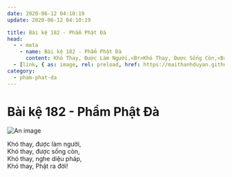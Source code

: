 ```yaml
---
date: 2020-06-12 04:10:19
update: 2020-06-12 04:10:19

title: Bài kệ 182 - Phẩm Phật Đà
head:
  - - meta
    - name: Bài kệ 182 - Phẩm Phật Đà
      content: Khó Thay, Được Làm Người,<Br>Khó Thay, Được Sống Còn,<Br>Khó Thay, Nghe Diệu Pháp,<Br>Khó Thay, Phật Ra Đời!<Br>
  - [link, { as: image, rel: preload, href: https://maithanhduyan.github.io/kinh-phap-cu/img/pham-phat-da/pham-phat-da-182.jpg }]
category:
  - pham-phat-da
---
```


# Bài kệ 182 - Phẩm Phật Đà

![An image](/img/pham-phat-da/pham-phat-da-182.jpg)

Khó thay, được làm người,<br>Khó thay, được sống còn,<br>Khó thay, nghe diệu pháp,<br>Khó thay, Phật ra đời!<br>
